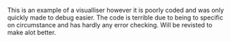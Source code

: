 This is an example of a visualliser however it is poorly coded and was only quickly made to debug easier. The code is terrible due to being to specific on circumstance and has hardly any error checking. Will be revisted to make alot better.
